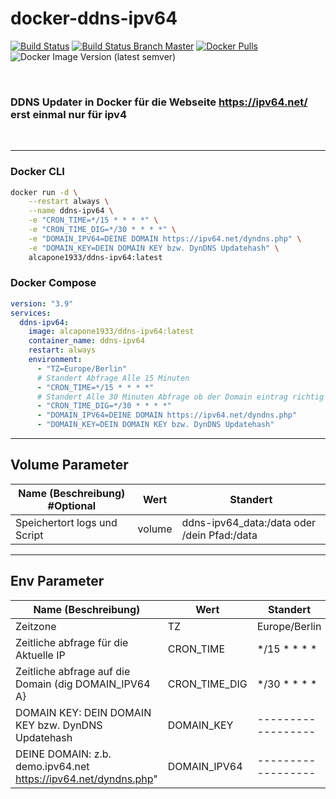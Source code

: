 # docker-ddns-ipv64

[![Build Status](https://shields.cosanostra-cloud.de/drone/build/alcapone1933/docker-ddns-ipv64?logo=drone&server=https%3A%2F%2Fdrone.docker-for-life.de)](https://drone.docker-for-life.de/alcapone1933/docker-ddns-ipv64)
[![Build Status Branch Master](https://shields.cosanostra-cloud.de/drone/build/alcapone1933/docker-ddns-ipv64/master?logo=drone&label=build%20%5Bbranch%20master%5D&server=https%3A%2F%2Fdrone.docker-for-life.de)](https://drone.docker-for-life.de/alcapone1933/docker-ddns-ipv64/branches)
[![Docker Pulls](https://shields.cosanostra-cloud.de/docker/pulls/alcapone1933/ddns-ipv64?logo=docker&logoColor=blue)](https://hub.docker.com/r/alcapone1933/ddns-ipv64/tags)
![Docker Image Version (latest semver)](https://shields.cosanostra-cloud.de/docker/v/alcapone1933/ddns-ipv64?sort=semver&logo=docker&logoColor=blue&label=dockerhub%20version)

&nbsp;

### DDNS Updater in Docker für die Webseite https://ipv64.net/ erst einmal nur für ipv4

&nbsp;

* * *
### Docker CLI

```bash
docker run -d \
    --restart always \
    --name ddns-ipv64 \
    -e "CRON_TIME=*/15 * * * *" \
    -e "CRON_TIME_DIG=*/30 * * * *" \
    -e "DOMAIN_IPV64=DEINE DOMAIN https://ipv64.net/dyndns.php" \
    -e "DOMAIN_KEY=DEIN DOMAIN KEY bzw. DynDNS Updatehash" \
    alcapone1933/ddns-ipv64:latest

```

### Docker Compose

```yaml
version: "3.9"
services:
  ddns-ipv64:
    image: alcapone1933/ddns-ipv64:latest
    container_name: ddns-ipv64
    restart: always
    environment:
      - "TZ=Europe/Berlin"
      # Standert Abfrage Alle 15 Minuten
      - "CRON_TIME=*/15 * * * *"
      # Standert Alle 30 Minuten Abfrage ob der Domain eintrag richtig ist
      - "CRON_TIME_DIG=*/30 * * * *"
      - "DOMAIN_IPV64=DEINE DOMAIN https://ipv64.net/dyndns.php"
      - "DOMAIN_KEY=DEIN DOMAIN KEY bzw. DynDNS Updatehash"

```

* * *

## Volume Parameter

| Name (Beschreibung) #Optional | Wert    | Standert                                     |
| ----------------------------- | ------- | -------------------------------------------- |
| Speichertort logs und Script  | volume  | ddns-ipv64_data:/data oder /dein Pfad:/data  |

* * *

## Env Parameter

| Name (Beschreibung)                                             | Wert            | Standert           |
| --------------------------------------------------------------- | --------------- | ------------------ |
| Zeitzone                                                        | TZ              | Europe/Berlin      |
| Zeitliche abfrage für die Aktuelle IP                           | CRON_TIME       | */15 * * * *       |
| Zeitliche abfrage auf die Domain (dig DOMAIN_IPV64 A}           | CRON_TIME_DIG   | */30 * * * *       |
| DOMAIN KEY: DEIN DOMAIN KEY bzw. DynDNS Updatehash              | DOMAIN_KEY      | ------------------ |
| DEINE DOMAIN: z.b. demo.ipv64.net https://ipv64.net/dyndns.php" | DOMAIN_IPV64    | ------------------ |
